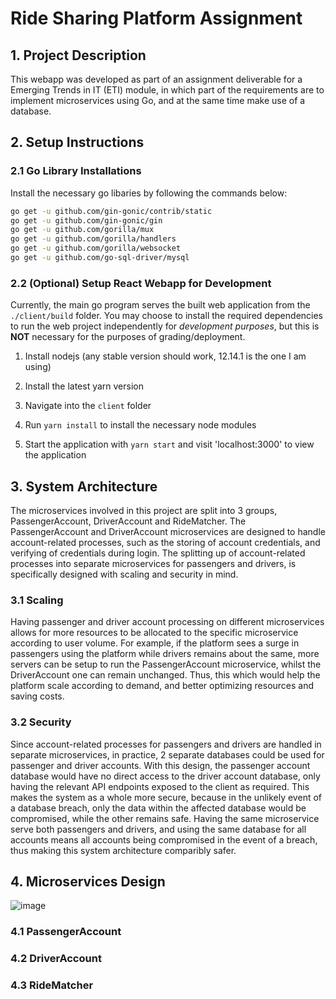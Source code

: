 # Ride Sharing Platform Assignment

## 1. Project Description

This webapp was developed as part of an assignment deliverable for a Emerging Trends in IT (ETI) module, in which part of the requirements are to implement microservices using Go, and at the same time make use of a database.

## 2. Setup Instructions

### 2.1 Go Library Installations

Install the necessary go libaries by following the commands below:

```sh
go get -u github.com/gin-gonic/contrib/static
go get -u github.com/gin-gonic/gin
go get -u github.com/gorilla/mux
go get -u github.com/gorilla/handlers
go get -u github.com/gorilla/websocket
go get -u github.com/go-sql-driver/mysql
```

### 2.2 (Optional) Setup React Webapp for Development

Currently, the main go program serves the built web application from the `./client/build` folder. You may choose to install the required dependencies to run the web project independently for _development purposes_, but this is **NOT** necessary for the purposes of grading/deployment.

1. Install nodejs (any stable version should work, 12.14.1 is the one I am using)

2. Install the latest yarn version

3. Navigate into the `client` folder

4. Run `yarn install` to install the necessary node modules

5. Start the application with `yarn start` and visit 'localhost:3000' to view the application

## 3. System Architecture

The microservices involved in this project are split into 3 groups, PassengerAccount, DriverAccount and RideMatcher. The PassengerAccount and DriverAccount microservices are designed to handle account-related processes, such as the storing of account credentials, and verifying of credentials during login. The splitting up of account-related processes into separate microservices for passengers and drivers, is specifically designed with scaling and security in mind.

### 3.1 Scaling

Having passenger and driver account processing on different microservices allows for more resources to be allocated to the specific microservice according to user volume. For example, if the platform sees a surge in passengers using the platform while drivers remains about the same, more servers can be setup to run the PassengerAccount microservice, whilst the DriverAccount one can remain unchanged. Thus, this which would help the platform scale according to demand, and better optimizing resources and saving costs.

### 3.2 Security

Since account-related processes for passengers and drivers are handled in separate microservices, in practice, 2 separate databases could be used for passenger and driver accounts. With this design, the passenger account database would have no direct access to the driver account database, only having the relevant API endpoints exposed to the client as required. This makes the system as a whole more secure, because in the unlikely event of a database breach, only the data within the affected database would be compromised, while the other remains safe. Having the same microservice serve both passengers and drivers, and using the same database for all accounts means all accounts being compromised in the event of a breach, thus making this system architecture comparibly safer.

## 4. Microservices Design
![image](https://user-images.githubusercontent.com/33172738/144379107-3f29a757-998d-4670-9b45-ad960bbc4729.png)

### 4.1 PassengerAccount

### 4.2 DriverAccount

### 4.3 RideMatcher
